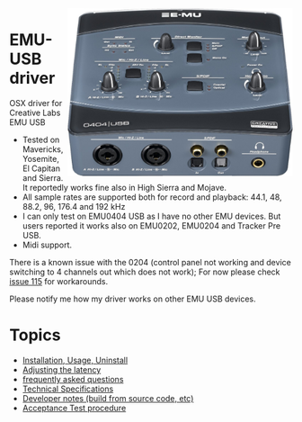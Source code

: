 <img align="right" width="400" src="E-MU_0404_USB.jpg"/>

EMU-USB driver
=============

OSX driver for Creative Labs EMU USB

* Tested on Mavericks, Yosemite, El Capitan and Sierra. It reportedly works fine also in High Sierra and Mojave.
* All sample rates are supported both for record and playback: 44.1, 48, 88.2, 96, 176.4 and 192 kHz
* I can only test on EMU0404 USB as I have no other EMU devices. But users reported it works also on EMU0202, EMU0204 and Tracker Pre USB.
* Midi support.

There is a known issue with the 0204 (control panel not working and device switching to 4 channels out which does not work); For now please check  [issue 115](https://github.com/Wouter1/EMU-driver/issues/115) for workarounds. 

Please notify me how my driver works on other EMU USB devices.

Topics
========
 * <a href="Install.md">Installation, Usage, Uninstall</a>
 * <a href="Latency.md">Adjusting the latency</a>
 * <a href="FAQ.md">frequently asked questions</a> 
 * <a href="TechSpecs.md">Technical Specifications</a>
 * <a href="Developer.md">Developer notes (build from source code, etc)</a>
 * <a href="Acceptance.md">Acceptance Test procedure</a>


